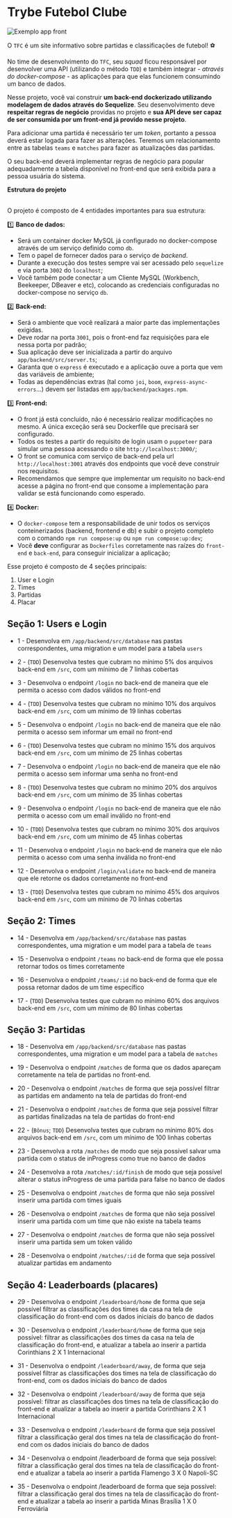 # Trybe Futebol Clube

  ![Exemplo app front](assets/front-example.png)

  O `TFC` é um site informativo sobre partidas e classificações de futebol! ⚽️

  No time de desenvolvimento do `TFC`, seu *squad* ficou responsável por desenvolver uma API (utilizando o método `TDD`) e também integrar *- através do docker-compose -* as aplicações para que elas funcionem consumindo um banco de dados.

  Nesse projeto, você vai construir **um back-end dockerizado utilizando modelagem de dados através do Sequelize**. Seu desenvolvimento deve **respeitar regras de negócio** providas no projeto e **sua API deve ser capaz de ser consumida por um front-end já provido nesse projeto**.

  Para adicionar uma partida é necessário ter um _token_, portanto a pessoa deverá estar logada para fazer as alterações. Teremos um relacionamento entre as tabelas `teams` e `matches` para fazer as atualizações das partidas.

  O seu back-end deverá implementar regras de negócio para popular adequadamente a tabela disponível no front-end que será exibida para a pessoa usuária do sistema.

<summary><strong> Estrutura do projeto</strong></summary><br />

O projeto é composto de 4 entidades importantes para sua estrutura:

1️⃣ **Banco de dados:**
  - Será um container docker MySQL já configurado no docker-compose através de um serviço definido como `db`.
  - Tem o papel de fornecer dados para o serviço de _backend_.
  - Durante a execução dos testes sempre vai ser acessado pelo `sequelize` e via porta `3002` do `localhost`; 
  - Você também pode conectar a um Cliente MySQL (Workbench, Beekeeper, DBeaver e etc), colocando as credenciais configuradas no docker-compose no serviço `db`.

2️⃣ **Back-end:**
 - Será o ambiente que você realizará a maior parte das implementações exigidas. 
 - Deve rodar na porta `3001`, pois o front-end faz requisições para ele nessa porta por padrão;
 - Sua aplicação deve ser inicializada a partir do arquivo `app/backend/src/server.ts`;
 - Garanta que o `express` é executado e a aplicação ouve a porta que vem das variáveis de ambiente;
 - Todas as dependências extras (tal como `joi`, `boom`, `express-async-errors`...) devem ser listadas em `app/backend/packages.npm`.

3️⃣ **Front-end:**
  - O front já está concluído, não é necessário realizar modificações no mesmo. A única exceção será seu Dockerfile que precisará ser configurado.
  - Todos os testes a partir do requisito de login usam o `puppeteer` para simular uma pessoa acessando o site `http://localhost:3000/`; 
  - O front se comunica com serviço de back-end pela url `http://localhost:3001` através dos endpoints que você deve construir nos requisitos.
  - Recomendamos que sempre que implementar um requisito no back-end acesse a página no front-end que consome a implementação para validar se está funcionando como esperado.

4️⃣ **Docker:**
  - O `docker-compose` tem a responsabilidade de unir todos os serviços conteinerizados (backend, frontend e db) e subir o projeto completo com o comando `npm run compose:up` ou `npm run compose:up:dev`;
  - Você **deve** configurar as `Dockerfiles` corretamente nas raízes do `front-end` e `back-end`, para conseguir inicializar a aplicação;
  

Esse projeto é composto de 4 seções principais:
1. User e Login
2. Times
3. Partidas
4. Placar 


## Seção 1: Users e Login


* 1 - Desenvolva em `/app/backend/src/database` nas pastas correspondentes, uma migration e um model para a tabela `users`

* 2 - (`TDD`) Desenvolva testes que cubram no mínimo 5% dos arquivos back-end em `/src`, com um mínimo de 7 linhas cobertas

* 3 - Desenvolva o endpoint `/login` no back-end de maneira que ele permita o acesso com dados válidos no front-end

* 4 - (`TDD`) Desenvolva testes que cubram no mínimo 10% dos arquivos back-end em `/src`, com um mínimo de 19 linhas cobertas

* 5 - Desenvolva o endpoint `/login` no back-end de maneira que ele não permita o acesso sem informar um email no front-end

* 6 - (`TDD`) Desenvolva testes que cubram no mínimo 15% dos arquivos back-end em `/src`, com um mínimo de 25 linhas cobertas

* 7 - Desenvolva o endpoint `/login` no back-end de maneira que ele não permita o acesso sem informar uma senha no front-end

* 8 - (`TDD`) Desenvolva testes que cubram no mínimo 20% dos arquivos back-end em `/src`, com um mínimo de 35 linhas cobertas

* 9 - Desenvolva o endpoint `/login` no back-end de maneira que ele não permita o acesso com um email inválido no front-end

* 10 - (`TDD`) Desenvolva testes que cubram no mínimo 30% dos arquivos back-end em `/src`, com um mínimo de 45 linhas cobertas

* 11 - Desenvolva o endpoint `/login` no back-end de maneira que ele não permita o acesso com uma senha inválida no front-end

* 12 - Desenvolva o endpoint `/login/validate` no back-end de maneira que ele retorne os dados corretamente no front-end

* 13 - (`TDD`) Desenvolva testes que cubram no mínimo 45% dos arquivos back-end em `/src`, com um mínimo de 70 linhas cobertas


## Seção 2: Times


* 14 - Desenvolva em `/app/backend/src/database` nas pastas correspondentes, uma migration e um model para a tabela de `teams`

* 15 - Desenvolva o endpoint `/teams` no back-end de forma que ele possa retornar todos os times corretamente

* 16 - Desenvolva o endpoint `/teams/:id` no back-end de forma que ele possa retornar dados de um time específico

* 17 - (`TDD`) Desenvolva testes que cubram no mínimo 60% dos arquivos back-end em `/src`, com um mínimo de 80 linhas cobertas


## Seção 3: Partidas


* 18 - Desenvolva em `/app/backend/src/database` nas pastas correspondentes, uma migration e um model para a tabela de `matches`

* 19 - Desenvolva o endpoint `/matches` de forma que os dados apareçam corretamente na tela de partidas no front-end.

* 20 - Desenvolva o endpoint `/matches` de forma que seja possível filtrar as partidas em andamento na tela de partidas do front-end

* 21 - Desenvolva o endpoint `/matches` de forma que seja possível filtrar as partidas finalizadas na tela de partidas do front-end

* 22 - (`Bônus`; `TDD`) Desenvolva testes que cubram no mínimo 80% dos arquivos back-end em `/src`, com um mínimo de 100 linhas cobertas

* 23 - Desenvolva a rota `/matches` de modo que seja possível salvar uma partida com o status de inProgress como true no banco de dados

* 24 - Desenvolva a rota `/matches/:id/finish` de modo que seja possível alterar o status inProgress de uma partida para false no banco de dados

* 25 - Desenvolva o endpoint `/matches` de forma que não seja possível inserir uma partida com times iguais

* 26 - Desenvolva o endpoint `/matches` de forma que não seja possível inserir uma partida com um time que não existe na tabela teams

* 27 - Desenvolva o endpoint `/matches` de forma que não seja possível inserir uma partida sem um token válido

* 28 - Desenvolva o endpoint `/matches/:id` de forma que seja possível atualizar partidas em andamento


## Seção 4: Leaderboards (placares)


* 29 - Desenvolva o endpoint `/leaderboard/home` de forma que seja possível filtrar as classificações dos times da casa na tela de classificação do front-end com os dados iniciais do banco de dados

* 30 - Desenvolva o endpoint `/leaderboard/home` de forma que seja possível: filtrar as classificações dos times da casa na tela de classificação do front-end, e atualizar a tabela ao inserir a partida Corinthians 2 X 1 Internacional

* 31 - Desenvolva o endpoint `/leaderboard/away`, de forma que seja possível filtrar as classificações dos times na tela de classificação do front-end, com os dados iniciais do banco de dados

* 32 - Desenvolva o endpoint `/leaderboard/away` de forma que seja possível: filtrar as classificações dos times na tela de classificação do front-end e atualizar a tabela ao inserir a partida Corinthians 2 X 1 Internacional

* 33 - Desenvolva o endpoint `/leaderboard` de forma que seja possível filtrar a classificação geral dos times na tela de classificação do front-end com os dados iniciais do banco de dados

* 34 - Desenvolva o endpoint /leaderboard de forma que seja possível: filtrar a classificação geral dos times na tela de classificação do front-end e atualizar a tabela ao inserir a partida Flamengo 3 X 0 Napoli-SC

* 35 - Desenvolva o endpoint /leaderboard de forma que seja possível: filtrar a classificação geral dos times na tela de classificação do front-end e atualizar a tabela ao inserir a partida Minas Brasília 1 X 0 Ferroviária

